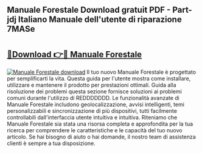 ## Manuale Forestale Download gratuit PDF - Part-jdj Italiano Manuale dell'utente di riparazione 7MASe

# <h2><a href="http://dfb245.blite.top/?on=Manuale+Forestale">🔗Download 👉🔴 Manuale Forestale</a></h2>

[![Manuale Forestale download](https://i.imgur.com/lujVjoI.png)](http://dfb245.blite.top/?on=Manuale+Forestale)
Il tuo nuovo Manuale Forestale è progettato per semplificarti la vita. Questa guida per l'utente mostra come installare, utilizzare e mantenere il prodotto per prestazioni ottimali. Guida alla risoluzione dei problemi questa sezione fornisce soluzioni ai problemi comuni durante l'utilizzo di REDDDDDDD. Le funzionalità avanzate di Manuale Forestale includono geolocalizzazione, avvisi intelligenti, temi personalizzabili e sincronizzazione di più dispositivi, tutti facilmente controllabili dall'interfaccia utente intuitiva e intuitiva. Riteniamo che Manuale Forestale sia stata una risorsa completa e approfondita per la tua ricerca per comprendere le caratteristiche e le capacità del tuo nuovo articolo. Se hai bisogno di aiuto o hai domande, il nostro team di assistenza clienti è sempre a tua disposizione.
